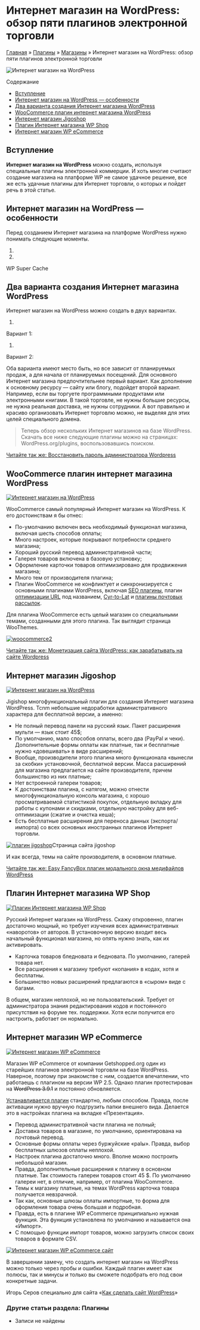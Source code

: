# Интернет магазин на WordPress: обзор пяти плагинов электронной торговли

[Главная](https://www.wordpress-abc.ru/) » [Плагины](https://www.wordpress-abc.ru/plaginy) » [Магазины](https://www.wordpress-abc.ru/plaginy/magazinyi) » Интернет магазин на WordPress: обзор пяти плагинов электронной торговли

![Интернет магазин на WordPress](https://www.wordpress-abc.ru/wp-content/uploads/2014/06/wordpress-shop-plugins.jpg)

Содержание

- [Вступление](https://www.wordpress-abc.ru/plaginy/magazinyi/internet-magazin-na-wordpress.html#i)
- [Интернет магазин на WordPress — особенности](https://www.wordpress-abc.ru/plaginy/magazinyi/internet-magazin-na-wordpress.html#__WordPress_8212)
- [Два варианта создания Интернет магазина WordPress](https://www.wordpress-abc.ru/plaginy/magazinyi/internet-magazin-na-wordpress.html#___WordPress)
- [WooCommerce плагин интернет магазина WordPress](https://www.wordpress-abc.ru/plaginy/magazinyi/internet-magazin-na-wordpress.html#WooCommerce__WordPress)
- [Интернет магазин Jigoshop](https://www.wordpress-abc.ru/plaginy/magazinyi/internet-magazin-na-wordpress.html#_Jigoshop)
- [Плагин Интернет магазина WP Shop](https://www.wordpress-abc.ru/plaginy/magazinyi/internet-magazin-na-wordpress.html#__WP_Shop)
- [Интернет магазин WP eCommerce](https://www.wordpress-abc.ru/plaginy/magazinyi/internet-magazin-na-wordpress.html#_WP_eCommerce)

## Вступление

**Интернет магазин на WordPress** можно создать, используя специальные плагины электронной коммерции. И хоть многие считают создание магазина на платформе WP не самое удачное решение, все же есть удачные плагины для Интернет торговли, о которых и пойдет речь в этой статье.

## Интернет магазин на WordPress — особенности

Перед созданием Интернет магазина на платформе WordPress нужно понимать следующие моменты.

1.

2.

 

WP Super Cache

## Два варианта создания Интернет магазина WordPress

Интернет магазин на WordPress можно создать в двух вариантах.

1.

 Вариант 1: 

1.

Вариант 2: 

Оба варианта имеют место быть, но все зависит от планируемых продаж, а для начала от планируемых посещений. Для основного Интернет магазина предпочтительнее первый вариант. Как дополнение к основному ресурсу — сайту или блогу, подойдет второй вариант. Например, если вы торгуете программными продуктами или электронными книгами. В такой торговле, не нужны большие ресурсы, не нужна реальная доставка, не нужны сотрудники. А вот правильно и красиво организовать Интернет торговлю можно, не выделяя для этих целей специального домена.

> Теперь обзор нескольких Интернет магазинов на базе WordPress. Скачать все ниже следующие плагины можно на страницах: WordPress.org/plugins, воспользовавшись поиском.

[Читайте так же:  Восстановить пароль администратора Wordpress](https://www.wordpress-abc.ru/administrirovanie/vosstanovit-parol-administratora-wordpress.html)

## WooCommerce плагин интернет магазина WordPress

[![Интернет магазин на WordPress ](https://www.wordpress-abc.ru/wp-content/uploads/2014/05/woocommerce1.jpg)](https://www.wordpress-abc.ru/wp-content/uploads/2014/05/woocommerce1.jpg)

WooCommerce самый популярный Интернет магазин на WordPress. К его достоинствам я бы отнес:

- По-умолчанию включен весь необходимый функционал магазина, включая шесть способов оплаты;
- Много настроек, которые покрывают потребности среднего магазина;
- Хороший русский перевод административной части;
- Галерея товаров включена в базовую установку;
- Оформление карточки товаров оптимизировано для продвижения магазина;
- Много тем от производителя плагина;
- Плагин WooCommerce не конфликтует и синхронизируется с основными плагинами WordPress, включая [SEO плагины](https://www.wordpress-abc.ru/plaginy/4-luchshix-seo-plagina-wordpress.html), плагин [оптимизации URL](https://www.wordpress-abc.ru/administrirovanie/optimizaciya-url-na-sajte-wordpress.html) под названием, [Cyr-to-Lat](https://www.wordpress-abc.ru/plaginy/pervye-plaginy-sajta-wordpress.html) и [плагины почтовых рассылок](https://www.wordpress-abc.ru/plaginy/plagin-mailpress-dlya-pochtovoj-rassylki-wordpress.html).

Для плагина WooCommerce есть целый магазин со специальными темами, созданными для этого плагина. Так выглядит страница WooThemes.

[![woocommerce2](https://www.wordpress-abc.ru/wp-content/uploads/2014/05/woocommerce2.jpg)](https://www.wordpress-abc.ru/wp-content/uploads/2014/05/woocommerce2.jpg)

[Читайте так же:  Монетизация сайта WordPress: как зарабатывать на сайте Wordpress](https://www.wordpress-abc.ru/zarabotaj-na-wordpress/monetizatsiya-sayta-wordpress.html)

## Интернет магазин Jigoshop

[![Интернет магазин на WordPress ](https://www.wordpress-abc.ru/wp-content/uploads/2014/05/jigoshop1.jpg)](https://www.wordpress-abc.ru/wp-content/uploads/2014/05/jigoshop1.jpg)

Jigishop многофункциональный плагин для создания Интернет магазина WordPress. Tcnm небольшие недоработки  административного характера для бесплатной версии, а именно:

- Не полный перевод панели на русский язык. Пакет расширения мульти — язык стоит 45$;
- По умолчанию, мало способов оплаты, всего два (PayPal и чеки). Дополнительные формы оплаты как платные, так и бесплатные нужно «довешивать» в виде расширений;
- Вообще, производители этого плагина много функционала «вынесли за скобки» установочной, бесплатной версии. Масса расширений для магазина предлагается на сайте производителя, причем большинство из них платные;
- Нет встроенной галереи товаров;
- К достоинствам плагина, с натягом, можно отнести многофункциональную консоль магазина, с хорошо просматриваемой статистикой покупок, отдельную вкладку для работы с купонами и скидками, отдельную настройку для веб-оптимизации (сжатие и очистка кеша);
- Есть бесплатные расширения для переноса данных (экспорта/импорта) со всех основных иностранных плагинов Интернет торговли.

[![плагин jigoshop](https://www.wordpress-abc.ru/wp-content/uploads/2014/05/jigoshop.jpg)](https://www.wordpress-abc.ru/wp-content/uploads/2014/05/jigoshop.jpg)Страница сайта jigoshop

И как всегда, темы на сайте производителя, в основном платные.

[Читайте так же:  Easy FancyBox плагин модального окна медифайлов WordPress](https://www.wordpress-abc.ru/plaginy/easy-fancybox-plagin-modalnogo-okna-medifaylov-wordpress.html)

## Плагин Интернет магазина WP Shop

[![Плагин Интернет магазина WP Shop](https://www.wordpress-abc.ru/wp-content/uploads/2014/05/wpshop.jpg)](https://www.wordpress-abc.ru/wp-content/uploads/2014/05/wpshop.jpg)

Русский Интернет магазин на WordPress. Скажу откровенно, плагин достаточно  мощный, но требует изучения всех административных «наворотов» от авторов. В установочную версию входит весь начальный функционал магазина, но опять нужно знать, как их активировать.

- Карточка товаров бледновата и бедновата. По умолчанию, галерей товара нет.
- Все расширения к магазину требуют «копания» в кодах, хотя и бесплатны.
- Большинство новых расширений предлагаются в «сыром» виде с багами.

В общем, магазин неплохой, но не пользовательский. Требует от администратора знания редактирования кодов и постоянного присутствия на форуме тех. поддержки. Хотя если получится его настроить, работает он нормально.

## Интернет магазин WP eCommerce

[![Интернет магазин WP eCommerce](https://www.wordpress-abc.ru/wp-content/uploads/2014/05/eCommerce.jpg)](https://www.wordpress-abc.ru/wp-content/uploads/2014/05/eCommerce.jpg)

Магазин WP eCommerce от компании Getshopped.org один из старейших плагинов электронной торговли на базе WordPress. Наверное, поэтому при знакомстве с ним, создается впечатлении, что работаешь с плагином на версии WP 2.5. Однако плагин протестирован на ~~WordPress 3.9.1~~ и постоянно обновляется.

[Устанавливается плагин](https://www.wordpress-abc.ru/plaginy/ustanovka-plagina-na-wordpress.html) стандартно, любым способом. Правда, после активации нужно вручную подгрузить папки внешнего вида. Делается это в настройках плагина на вкладке  «Презентация».

- Перевод административной части плагина не полный;
- Доставка товаров в магазине, по умолчанию,  ориентирована на почтовый перевод.
- Основные формы оплаты через буржуйские «palы». Правда, выбор бесплатных шлюзов оплаты неплохой.
- Настроек плагина достаточно много. Вполне можно построить небольшой магазин.
- Правда, дополнительные расширения к плагину в основном платные. Так стоимость галереи товаров стоит 45 $. По умолчанию галереи нет, в отличие, например, от плагина WooCommerce.
- Темы к магазину платные, на темах WordPress карточка товара получается невзрачной.
- Так как, основные шлюзы оплаты импортные, то форма для оформления товара очень большая и подробная.
- Правда, есть в плагине WP eCommerce принципиально нужная функция. Эта функция установлена по умолчанию  и называется она «Импорт».
- С помощью функции импорт товаров, можно загрузить список своих товаров в формате CSV.

[![Интернет магазин WP eCommerce сайт](https://www.wordpress-abc.ru/wp-content/uploads/2014/05/eCommerce1.jpg)](https://www.wordpress-abc.ru/wp-content/uploads/2014/05/eCommerce1.jpg)

В завершении замечу, что создать интернет магазин на WordPress можно только через пробы и ошибки. Каждый плагин имеет как полюсы, так и минусы и только вы сможете подобрать его под свои конкретные задачи.

Игорь Серов специально для сайта «[Как сделать сайт WordPress](https://www.wordpress-abc.ru/)»

### Другие статьи раздела: Плагины

- Записи не найдены